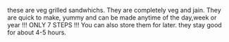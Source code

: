 these are veg grilled sandwhichs. They are completely veg and jain. They are quick to make, yummy and can be made anytime of the day,week or year !!! ONLY 7 STEPS !!! You can also store them for later. they stay good for about 4-5 hours.